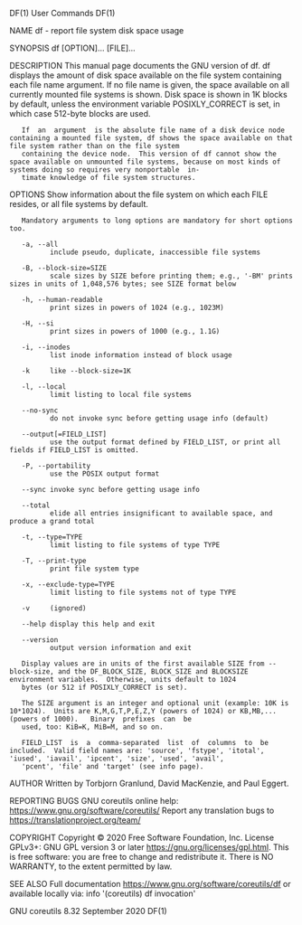 DF(1)                                                                                  User Commands                                                                                 DF(1)

NAME
       df - report file system disk space usage

SYNOPSIS
       df [OPTION]... [FILE]...

DESCRIPTION
       This manual page documents the GNU version of df.  df displays the amount of disk space available on the file system containing each file name argument.  If no file name is given,
       the space available on all currently mounted file systems is shown.  Disk space is shown in 1K blocks by default, unless the environment variable POSIXLY_CORRECT is set, in  which
       case 512-byte blocks are used.

       If  an  argument  is the absolute file name of a disk device node containing a mounted file system, df shows the space available on that file system rather than on the file system
       containing the device node.  This version of df cannot show the space available on unmounted file systems, because on most kinds of systems doing so requires very nonportable  in‐
       timate knowledge of file system structures.

OPTIONS
       Show information about the file system on which each FILE resides, or all file systems by default.

       Mandatory arguments to long options are mandatory for short options too.

       -a, --all
              include pseudo, duplicate, inaccessible file systems

       -B, --block-size=SIZE
              scale sizes by SIZE before printing them; e.g., '-BM' prints sizes in units of 1,048,576 bytes; see SIZE format below

       -h, --human-readable
              print sizes in powers of 1024 (e.g., 1023M)

       -H, --si
              print sizes in powers of 1000 (e.g., 1.1G)

       -i, --inodes
              list inode information instead of block usage

       -k     like --block-size=1K

       -l, --local
              limit listing to local file systems

       --no-sync
              do not invoke sync before getting usage info (default)

       --output[=FIELD_LIST]
              use the output format defined by FIELD_LIST, or print all fields if FIELD_LIST is omitted.

       -P, --portability
              use the POSIX output format

       --sync invoke sync before getting usage info

       --total
              elide all entries insignificant to available space, and produce a grand total

       -t, --type=TYPE
              limit listing to file systems of type TYPE

       -T, --print-type
              print file system type

       -x, --exclude-type=TYPE
              limit listing to file systems not of type TYPE

       -v     (ignored)

       --help display this help and exit

       --version
              output version information and exit

       Display values are in units of the first available SIZE from --block-size, and the DF_BLOCK_SIZE, BLOCK_SIZE and BLOCKSIZE environment variables.  Otherwise, units default to 1024
       bytes (or 512 if POSIXLY_CORRECT is set).

       The SIZE argument is an integer and optional unit (example: 10K is 10*1024).  Units are K,M,G,T,P,E,Z,Y (powers of 1024) or KB,MB,... (powers of 1000).   Binary  prefixes  can  be
       used, too: KiB=K, MiB=M, and so on.

       FIELD_LIST  is  a  comma-separated  list  of  columns  to  be included.  Valid field names are: 'source', 'fstype', 'itotal', 'iused', 'iavail', 'ipcent', 'size', 'used', 'avail',
       'pcent', 'file' and 'target' (see info page).

AUTHOR
       Written by Torbjorn Granlund, David MacKenzie, and Paul Eggert.

REPORTING BUGS
       GNU coreutils online help: <https://www.gnu.org/software/coreutils/>
       Report any translation bugs to <https://translationproject.org/team/>

COPYRIGHT
       Copyright © 2020 Free Software Foundation, Inc.  License GPLv3+: GNU GPL version 3 or later <https://gnu.org/licenses/gpl.html>.
       This is free software: you are free to change and redistribute it.  There is NO WARRANTY, to the extent permitted by law.

SEE ALSO
       Full documentation <https://www.gnu.org/software/coreutils/df>
       or available locally via: info '(coreutils) df invocation'

GNU coreutils 8.32                                                                    September 2020                                                                                 DF(1)
